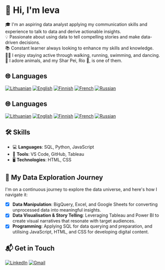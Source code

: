 # 👋 Hi, I'm Ieva

🎓 I'm an aspiring data analyst applying my communication skills and experience to talk to data and derive actionable insights.  
💡 Passionate about using data to tell compelling stories and make data-driven decisions.  
📚 Constant learner always looking to enhance my skills and knowledge.  
🏃‍♀️ I enjoy staying active through walking, running, swimming, and dancing.  
🐾 I adore animals, and my Shar Pei, Rio 🐶, is one of them. 

## 🌐 Languages
[![Lithuanian](https://img.shields.io/badge/Lithuanian-🇱🇹-lightblue?style=flat-square)](#)
[![English](https://img.shields.io/badge/English-🇬🇧-lightblue?style=flat-square)](#)
[![Finnish](https://img.shields.io/badge/Finnish-🇫🇮-lightblue?style=flat-square)](#)
[![French](https://img.shields.io/badge/French-🇫🇷-lightblue?style=flat-square)](#)
[![Russian](https://img.shields.io/badge/Russian-🇷🇺-lightblue?style=flat-square)](#)

## 🌐 Languages
[![Lithuanian](https://img.shields.io/badge/Lithuanian-🇱🇹-lightblue?style=flat-square)](#)
[![English](https://img.shields.io/badge/English-🇬🇧-lightblue?style=flat-square)](#)
[![Finnish](https://img.shields.io/badge/Finnish-🇫🇮-lightblue?style=flat-square)](#)
[![French](https://img.shields.io/badge/French-🇫🇷-lightblue?style=flat-square)](#)
[![Russian](https://img.shields.io/badge/Russian-🇷🇺-lightblue?style=flat-square)](#)

## 🛠️ Skills
- 💻 **Languages**: SQL, Python, JavaScript
- 🧰 **Tools**: VS Code, GitHub, Tableau
- 🖥️ **Technologies**: HTML, CSS

## 🌟 My Data Exploration Journey
I'm on a continuous journey to explore the data universe, and here's how I navigate it:
- [x] **Data Manipulation**: BigQuery, Excel, and Google Sheets for converting unprocessed data into meaningful insights.
- [x] **Data Visualisation & Story Telling**: Leveraging Tableau and Power BI to create visual narratives that resonate with target audiences.
- [x] **Programming**: Applying SQL for data querying and preparation, and utilising JavaScript, HTML, and CSS for developing digital content.

## 📬 Get in Touch
[![LinkedIn](https://img.shields.io/badge/LinkedIn-0077B5?style=for-the-badge&logo=linkedin&logoColor=white)](https://www.linkedin.com/in/ieva-kosaite)
[![Gmail](https://img.shields.io/badge/Gmail-D14836?style=for-the-badge&logo=gmail&logoColor=white)](mailto:ieva@gmail.com)


